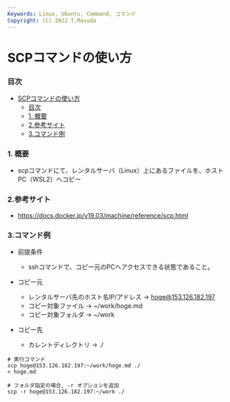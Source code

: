 ```yaml
---
Keywords: Linux, Ubuntu, Command, コマンド
Copyright: (C) 2022 T.Masuda
---
```

# SCPコマンドの使い方

### 目次
- [SCPコマンドの使い方](#scpコマンドの使い方)
    - [目次](#目次)
    - [1. 概要](#1-概要)
    - [2.参考サイト](#2参考サイト)
    - [3.コマンド例](#3コマンド例)


### 1. 概要
* scpコマンドにて、レンタルサーバ（Linux）上にあるファイルを、ホストPC（WSL2）へコピー

### 2.参考サイト
* https://docs.docker.jp/v19.03/machine/reference/scp.html

### 3.コマンド例
* 前提条件
    * sshコマンドで、コピー元のPCへアクセスできる状態であること。

* コピー元
    * レンタルサーバ先のホスト名IP/アドレス -> hoge@153.126.182.197
    * コピー対象ファイル -> ~/work/hoge.md
    * コピー対象フォルダ -> ~/work 
* コピー先
    * カレントディレクトリ -> ./

```/bin/bash
# 実行コマンド
scp hoge@153.126.182.197:~/work/hoge.md ./
< hoge.md

# フォルダ指定の場合, -r オプションを追加
scp -r hoge@153.126.182.197:~/work ./

```
